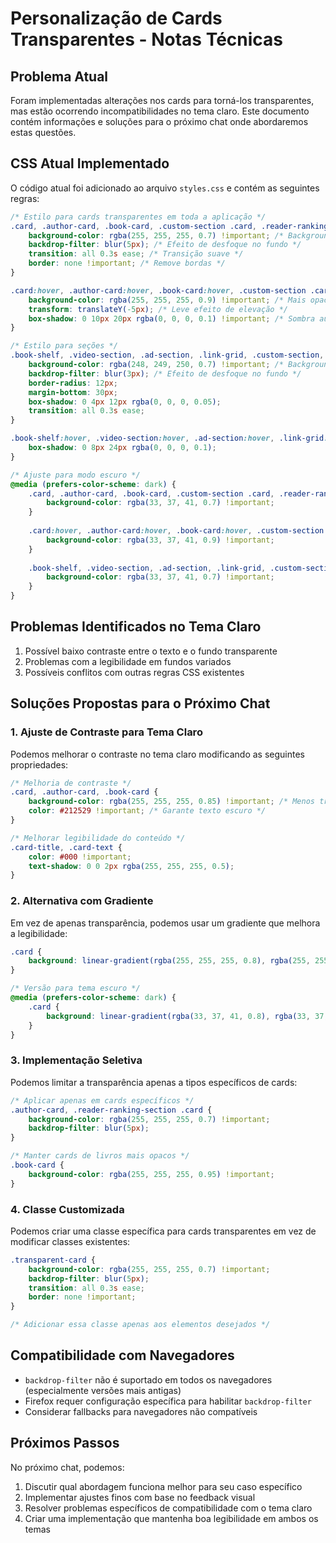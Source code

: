 # Personalização de Cards Transparentes - Notas Técnicas

## Problema Atual

Foram implementadas alterações nos cards para torná-los transparentes, mas estão ocorrendo incompatibilidades no tema claro. Este documento contém informações e soluções para o próximo chat onde abordaremos estas questões.

## CSS Atual Implementado

O código atual foi adicionado ao arquivo `styles.css` e contém as seguintes regras:

```css
/* Estilo para cards transparentes em toda a aplicação */
.card, .author-card, .book-card, .custom-section .card, .reader-ranking-section .card {
    background-color: rgba(255, 255, 255, 0.7) !important; /* Background semi-transparente */
    backdrop-filter: blur(5px); /* Efeito de desfoque no fundo */
    transition: all 0.3s ease; /* Transição suave */
    border: none !important; /* Remove bordas */
}

.card:hover, .author-card:hover, .book-card:hover, .custom-section .card:hover, .reader-ranking-section .card:hover {
    background-color: rgba(255, 255, 255, 0.9) !important; /* Mais opaco no hover */
    transform: translateY(-5px); /* Leve efeito de elevação */
    box-shadow: 0 10px 20px rgba(0, 0, 0, 0.1) !important; /* Sombra aumentada */
}

/* Estilo para seções */
.book-shelf, .video-section, .ad-section, .link-grid, .custom-section, .author-section, .reader-ranking-section {
    background-color: rgba(248, 249, 250, 0.7) !important; /* Background semi-transparente */
    backdrop-filter: blur(3px); /* Efeito de desfoque no fundo */
    border-radius: 12px;
    margin-bottom: 30px;
    box-shadow: 0 4px 12px rgba(0, 0, 0, 0.05);
    transition: all 0.3s ease;
}

.book-shelf:hover, .video-section:hover, .ad-section:hover, .link-grid:hover, .custom-section:hover, .author-section:hover, .reader-ranking-section:hover {
    box-shadow: 0 8px 24px rgba(0, 0, 0, 0.1);
}

/* Ajuste para modo escuro */
@media (prefers-color-scheme: dark) {
    .card, .author-card, .book-card, .custom-section .card, .reader-ranking-section .card {
        background-color: rgba(33, 37, 41, 0.7) !important;
    }
    
    .card:hover, .author-card:hover, .book-card:hover, .custom-section .card:hover, .reader-ranking-section .card:hover {
        background-color: rgba(33, 37, 41, 0.9) !important;
    }
    
    .book-shelf, .video-section, .ad-section, .link-grid, .custom-section, .author-section, .reader-ranking-section {
        background-color: rgba(33, 37, 41, 0.7) !important;
    }
}
```

## Problemas Identificados no Tema Claro

1. Possível baixo contraste entre o texto e o fundo transparente
2. Problemas com a legibilidade em fundos variados
3. Possíveis conflitos com outras regras CSS existentes

## Soluções Propostas para o Próximo Chat

### 1. Ajuste de Contraste para Tema Claro

Podemos melhorar o contraste no tema claro modificando as seguintes propriedades:

```css
/* Melhoria de contraste */
.card, .author-card, .book-card {
    background-color: rgba(255, 255, 255, 0.85) !important; /* Menos transparente */
    color: #212529 !important; /* Garante texto escuro */
}

/* Melhorar legibilidade do conteúdo */
.card-title, .card-text {
    color: #000 !important;
    text-shadow: 0 0 2px rgba(255, 255, 255, 0.5);
}
```

### 2. Alternativa com Gradiente

Em vez de apenas transparência, podemos usar um gradiente que melhora a legibilidade:

```css
.card {
    background: linear-gradient(rgba(255, 255, 255, 0.8), rgba(255, 255, 255, 0.9)) !important;
}

/* Versão para tema escuro */
@media (prefers-color-scheme: dark) {
    .card {
        background: linear-gradient(rgba(33, 37, 41, 0.8), rgba(33, 37, 41, 0.9)) !important;
    }
}
```

### 3. Implementação Seletiva

Podemos limitar a transparência apenas a tipos específicos de cards:

```css
/* Aplicar apenas em cards específicos */
.author-card, .reader-ranking-section .card {
    background-color: rgba(255, 255, 255, 0.7) !important;
    backdrop-filter: blur(5px);
}

/* Manter cards de livros mais opacos */
.book-card {
    background-color: rgba(255, 255, 255, 0.95) !important;
}
```

### 4. Classe Customizada

Podemos criar uma classe específica para cards transparentes em vez de modificar classes existentes:

```css
.transparent-card {
    background-color: rgba(255, 255, 255, 0.7) !important;
    backdrop-filter: blur(5px);
    transition: all 0.3s ease;
    border: none !important;
}

/* Adicionar essa classe apenas aos elementos desejados */
```

## Compatibilidade com Navegadores

- `backdrop-filter` não é suportado em todos os navegadores (especialmente versões mais antigas)
- Firefox requer configuração específica para habilitar `backdrop-filter`
- Considerar fallbacks para navegadores não compatíveis

## Próximos Passos

No próximo chat, podemos:

1. Discutir qual abordagem funciona melhor para seu caso específico
2. Implementar ajustes finos com base no feedback visual
3. Resolver problemas específicos de compatibilidade com o tema claro
4. Criar uma implementação que mantenha boa legibilidade em ambos os temas

